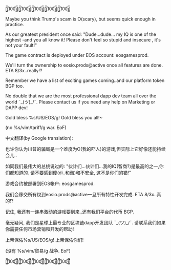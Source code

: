 [̲̅$̲̅(̲̅100̲̅)̲̅$̲̅][̲̅$̲̅(̲̅100̲̅)̲̅$̲̅][̲̅$̲̅(̲̅100̲̅)̲̅$̲̅][̲̅$̲̅(̲̅100̲̅)̲̅$̲̅][̲̅$̲̅(̲̅100̲̅)̲̅$̲̅]

Maybe you think Trump's scam is O(scary), but seems quick enough in practice.

As our greatest president once said: "Dude...dude... my IQ is one of the highest -and you all know it!
Please don't feel so stupid and insecure , it's not your fault!"

The game contract is deployed under EOS account: eosgamesprod.

We'll turn the ownership to eosio.prods@active once all features are done. ETA 8/3x..really!?

Remember we have a list of exciting games coming..and our platform token BGP too.

No double that we are the most professional dapp dev team all over the world ¯\_(ツ)_/¯. Please contact us
if you need any help on Marketing or DAPP dev!

Gold bless %s/US/EOS/g! Gold bless you all!~

(no %s/vim/tariff/g war. EoF)




中文翻译(by Google translation):

也许你认为川普的骗局是一个难度为O(我的吓人)的游戏,但实际上它好像还能持续会儿..

如同我们最伟大的总统说过的: "伙计们...伙计们...我的IQ(智商?)是最高的之一,你们都知道的. 请不要感到傻(di..和谐)和不安全,
这不是你们的错!"

游戏合约被部署到EOS帐户: eosgamesprod.

我们会移交所有权到eosio.prods@active一旦所有特性开发完成. ETA 8/3x..真的!?

记住, 我还有一连串激动的游戏要到来..还有我们平台的代币 BGP.

毫无疑问, 我们是星球上最专业的区块链dapp开发团队 ¯\_(ツ)_/¯. 请联系我们如果你需要任何市场营销和开发的帮助!

上帝保佑%s/US/EOS/g! 上帝保佑你们!

(没有 %s/vim/贸易/g 战争. EoF)

[̲̅$̲̅(̲̅100̲̅)̲̅$̲̅][̲̅$̲̅(̲̅100̲̅)̲̅$̲̅][̲̅$̲̅(̲̅100̲̅)̲̅$̲̅][̲̅$̲̅(̲̅100̲̅)̲̅$̲̅][̲̅$̲̅(̲̅100̲̅)̲̅$̲̅]

